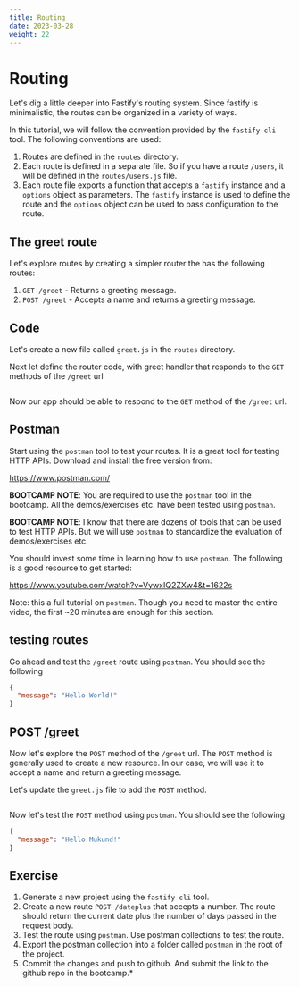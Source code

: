 ```yaml
---
title: Routing
date: 2023-03-28
weight: 22
---
```

# Routing

Let's dig a little deeper into Fastify's routing system. Since fastify is minimalistic,
the routes can be organized in a variety of ways. 

In this tutorial, we will follow the convention provided by the `fastify-cli` tool. The
following conventions are used:

1. Routes are defined in the `routes` directory.
2. Each route is defined in a separate file. So if you have a route `/users`, it will
   be defined in the `routes/users.js` file.
3. Each route file exports a function that accepts a `fastify` instance and a `options`
   object as parameters. The `fastify` instance is used to define the route and the
   `options` object can be used to pass configuration to the route.

## The greet route

Let's explore routes by creating a simpler router the has the following routes:

1. `GET /greet` - Returns a greeting message.
2. `POST /greet` - Accepts a name and returns a greeting message.

## Code

Let's create a new file called `greet.js` in the `routes` directory. 

Next let define the router code, with greet handler that responds to the `GET` methods
of the `/greet` url

```js
```

Now our app should be able to respond to the `GET` method of the `/greet` url.

## Postman

Start using the `postman` tool to test your routes. It is a great tool for
testing HTTP APIs. Download and install the free version from:


https://www.postman.com/


**BOOTCAMP NOTE**: You are required to use the `postman` tool in the bootcamp. All the 
demos/exercises etc. have been tested using `postman`.

**BOOTCAMP NOTE**: I know that there are dozens of tools that can be used to test
HTTP APIs. But we will use `postman` to standardize the evaluation of demos/exercises 
etc.

You should invest some time in learning how to use `postman`. The following is
a good resource to get started:

https://www.youtube.com/watch?v=VywxIQ2ZXw4&t=1622s

Note: this a full tutorial on `postman`. Though you need to master the entire video,
the first ~20 minutes are enough for this section.

## testing routes

Go ahead and test the `/greet` route using `postman`. You should see the following

```json
{
  "message": "Hello World!"
}
```

## POST /greet

Now let's explore the `POST` method of the `/greet` url. The `POST` method is generally
used to create a new resource. In our case, we will use it to accept a name and return
a greeting message.

Let's update the `greet.js` file to add the `POST` method.

```js
```

Now let's test the `POST` method using `postman`. You should see the following

```json
{
  "message": "Hello Mukund!"
}
```

## Exercise

1. Generate a new project using the `fastify-cli` tool.
2. Create a new route `POST /dateplus` that accepts a number. The route should return
   the current date plus the number of days passed in the request body.
3. Test the route using `postman`. Use postman collections to test the route.
4. Export the postman collection into a folder called `postman` in the root of the
   project. 
5. Commit the changes and push to github. And submit the link to the github repo
   in the bootcamp.*

